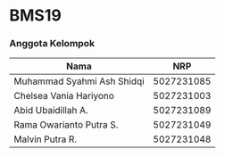 # BMS 19 

### Anggota Kelompok
| Nama | NRP | 
|---|---|
| Muhammad Syahmi Ash Shidqi  | 5027231085 | 
| Chelsea Vania Hariyono | 5027231003 | 
| Abid Ubaidillah A.  | 5027231089 | 
| Rama Owarianto Putra S. | 5027231049 | 
| Malvin Putra R. | 5027231048 | 
